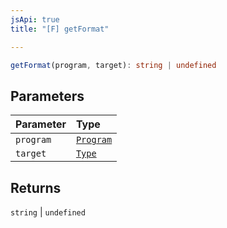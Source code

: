 ```yaml
---
jsApi: true
title: "[F] getFormat"

---
```

```ts
getFormat(program, target): string | undefined
```

## Parameters

| Parameter | Type |
| :------ | :------ |
| `program` | [`Program`](../interfaces/Program.md) |
| `target` | [`Type`](../type-aliases/Type.md) |

## Returns

`string` \| `undefined`
